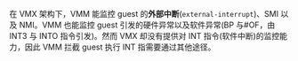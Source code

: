
在 VMX 架构下，VMM 能监控 guest 的**外部中断**(`external-interrupt`)、SMI 以及 NMI。VMM 也能监控 guest 引发的硬件异常以及软件异常(BP 与#OF，由 INT3 与 INTO 指令引发)。然而 VMX 却没有提供对 INT 指令(软件中断)的监控能力，因此 VMM 拦截 guest 执行 INT 指需要通过其他途径。